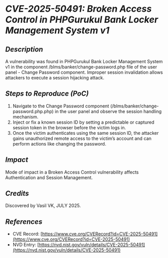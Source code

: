 # *CVE-2025-50491: Broken Access Control in PHPGurukul Bank Locker Management System v1*

## *Description*

A vulnerability was found in PHPGurukul Bank Locker Management System v1 in the component  /blms/banker/change-password.php file of the user panel - Change Password component. Improper session invalidation allows attackers to execute a session hijacking attack.

## *Steps to Reproduce (PoC)*

1. Navigate to the Change Password component (/blms/banker/change-password.php.php) in the user panel and observe the session handling mechanism.
2. Inject or fix a known session ID by setting a predictable or captured session token in the browser before the victim logs in.
3. Once the victim authenticates using the same session ID, the attacker gains unauthorized remote access to the victim’s account and can perform actions like changing the password.

## *Impact*

Mode of impact in a Broken Access Control vulnerability affects Authentication and Session Management.

## *Credits*

Discovered by Vasil VK, JULY 2025.

## *References*

- CVE Record: [https://www.cve.org/CVERecord?id=CVE-2025-50491](https://www.cve.org/CVERecord?id=CVE-2025-50491)
- NVD Entry: [https://nvd.nist.gov/vuln/details/CVE-2025-50491](https://nvd.nist.gov/vuln/details/CVE-2025-50491)